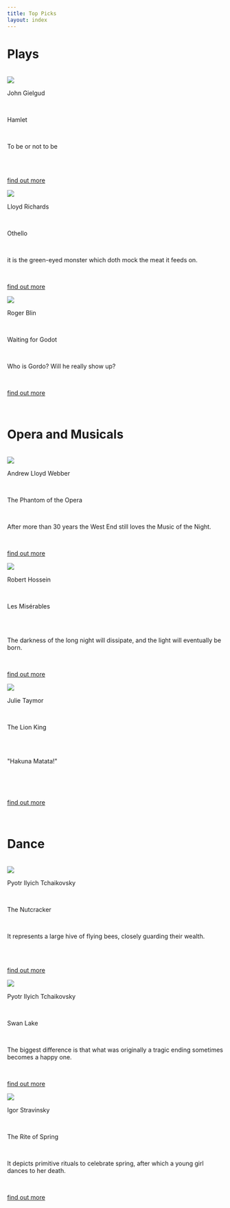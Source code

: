 ```yaml
---
title: Top Picks
layout: index
---
```


<h1 class ="title1">Plays</h1><br>
<div id = "gallery">

  <div class="grid_cell">
    <img src="https://upload.wikimedia.org/wikipedia/commons/6/64/Hamlet_%2836280009475%29.jpg" class="gallery_thumb"><br>
    <p class = "director1">John Gielgud</p><br>
    <p class = "drama1">Hamlet</p><br>
    <p class = "brief1">To be or not to be</p><br>
    <br>
    <p class="caption"><a href="http://127.0.0.1:4000/exhibits/plays/Hamlet.html">find out more</a></p>
  </div>


  <div class="grid_cell">    
    <img src="https://upload.wikimedia.org/wikipedia/commons/e/e0/Frederick_Richard_Pickersgill_-_Othello_and_Desdemona.jpg" class="gallery_thumb"><br>
    <p class = "director1">Lloyd Richards</p><br>
    <p class = "drama1">Othello</p><br>
    <p class = "brief1">it is the green-eyed monster which doth mock the meat it feeds on.</p><br>
    <p class="caption"><a href="http://127.0.0.1:4000/exhibits/plays/Othello.html">find out more</a></p>
  </div>


  <div class="grid_cell">
    <img src="https://upload.wikimedia.org/wikipedia/commons/2/27/Waiting_For_Godot_2016.jpg" class="gallery_thumb"><br>
    <p class = "director1">Roger Blin</p><br>
    <p class = "drama1">Waiting for Godot</p><br>
    <p class = "brief1">Who is Gordo? Will he really show up?</p><br>
    <p class="caption"><a href="http://127.0.0.1:4000/exhibits/plays/waiting%20for%20godot.html">find out more</a></p>
  </div>
</div>
<br>
<h1 class ="title1">Opera and Musicals</h1><br>

<div id = "gallery">
  <div class="grid_cell">
    <img src="https://upload.wikimedia.org/wikipedia/commons/a/a9/The_Phantom_of_the_Opera_Mask.jpg" class="gallery_thumb"><br>
    <p class = "director1">Andrew Lloyd Webber</p><br>
    <p class = "drama1">The Phantom of the Opera</p><br>
    <p class = "brief1">After more than 30 years the West End still loves the Music of the Night.</p><br>
    <p class="caption"><a href="http://127.0.0.1:4000/exhibits/opera_and_musicals/the_phantom_of_the_opera.html">find out more</a></p>
  </div>


  <div class="grid_cell">
    <img src="https://upload.wikimedia.org/wikipedia/commons/1/13/Les_Miserables_%2829715636001%29.jpg" class="gallery_thumb"><br>
    <p class = "director1">Robert Hossein</p><br>
    <p class = "drama1">Les Misérables</p><br>
    <br>
    <p class = "brief1">The darkness of the long night will dissipate, and the light will eventually be born.</p><br>
    <p class="caption"><a href="http://127.0.0.1:4000/exhibits/opera_and_musicals/les_mis%C3%A9rables.html">find out more</a></p>
  </div>


  <div class="grid_cell">
    <img src="https://upload.wikimedia.org/wikipedia/commons/thumb/1/1c/Lyceum_Theatre_-_Wellington_Street%2C_London_-_The_Lion_King_%286447076293%29.jpg/1600px-Lyceum_Theatre_-_Wellington_Street%2C_London_-_The_Lion_King_%286447076293%29.jpg" class="gallery_thumb"><br>
    <p class = "director1">Julie Taymor</p><br>
    <p class = "drama1">The Lion King</p><br>
    <br>
    <p class = "brief1">"Hakuna Matata!"</p><br>
    <br>
    <br>
    <p class="caption"><a href="http://127.0.0.1:4000/exhibits/opera_and_musicals/the_lion_king.html">find out more</a></p>
  </div>
</div>
<br>
<h1 class ="title1">Dance</h1><br>
<div id = "gallery">
  <div class="grid_cell">
    <img src="https://upload.wikimedia.org/wikipedia/commons/thumb/0/0c/KC_Ballet_NUTCRACKER_%289344097086%29.jpg/1222px-KC_Ballet_NUTCRACKER_%289344097086%29.jpg" class="gallery_thumb"><br>
    <p class = "director1">Pyotr Ilyich Tchaikovsky</p><br>
    <p class = "drama1">The Nutcracker</p><br>
    <p class = "brief1">It represents a large hive of flying bees, closely guarding their wealth.</p><br>
    <br>
    <p class="caption"><a href="http://127.0.0.1:4000/exhibits/dance/the_nutcracker.html">find out more</a></p>
  </div>


  <div class="grid_cell">
    <img src="https://upload.wikimedia.org/wikipedia/commons/7/75/%22Swan_lake%22%2C_Ballets_Russes.jpg" class="gallery_thumb"><br>
    <p class = "director1">Pyotr Ilyich Tchaikovsky</p><br>
    <p class = "drama1">Swan Lake</p><br>
    <p class = "brief1">The biggest difference is that what was originally a tragic ending sometimes becomes a happy one.</p><br>
    <p class="caption"><a href="http://127.0.0.1:4000/exhibits/dance/swan_lake.html">find out more</a></p>
  </div>


  <div class="grid_cell">
    <img src="https://upload.wikimedia.org/wikipedia/commons/6/62/Roerich_Rite_of_Spring.jpg" class="gallery_thumb"><br>
    <p class = "director1">Igor Stravinsky</p><br>
    <p class = "drama1">The Rite of Spring</p><br>
    <p class = "brief1">It depicts primitive rituals to celebrate spring, after which a young girl dances to her death.</p><br>
    <p class="caption"><a href="http://127.0.0.1:4000/exhibits/dance/the_rite_of_spring.html">find out more</a></p>
  </div>
</div>

